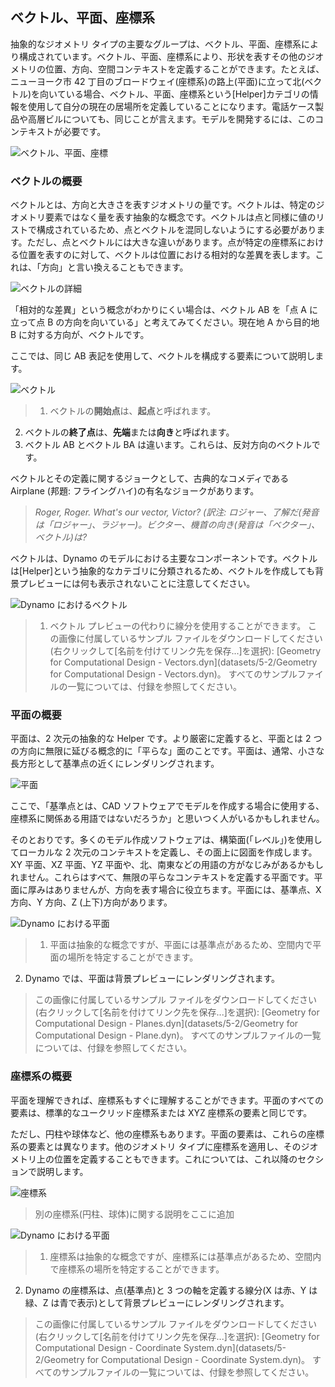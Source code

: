 

## ベクトル、平面、座標系

抽象的なジオメトリ タイプの主要なグループは、ベクトル、平面、座標系により構成されています。ベクトル、平面、座標系により、形状を表すその他のジオメトリの位置、方向、空間コンテキストを定義することができます。たとえば、ニューヨーク市 42 丁目のブロードウェイ(座標系)の路上(平面)に立って北(ベクトル)を向いている場合、ベクトル、平面、座標系という[Helper]カテゴリの情報を使用して自分の現在の居場所を定義していることになります。電話ケース製品や高層ビルについても、同じことが言えます。モデルを開発するには、このコンテキストが必要です。

![ベクトル、平面、座標](images/5-2/VectorsPlanesCoodinates.jpg)

### ベクトルの概要

ベクトルとは、方向と大きさを表すジオメトリの量です。ベクトルは、特定のジオメトリ要素ではなく量を表す抽象的な概念です。ベクトルは点と同様に値のリストで構成されているため、点とベクトルを混同しないようにする必要があります。ただし、点とベクトルには大きな違いがあります。点が特定の座標系における位置を表すのに対して、ベクトルは位置における相対的な差異を表します。これは、「方向」と言い換えることもできます。

![ベクトルの詳細](images/5-2/Vector-Detailed.jpg)

「相対的な差異」という概念がわかりにくい場合は、ベクトル AB を「点 A に立って点 B の方向を向いている」と考えてみてください。現在地 A から目的地 B に対する方向が、ベクトルです。

ここでは、同じ AB 表記を使用して、ベクトルを構成する要素について説明します。

![ベクトル](images/5-2/Vector.jpg)

> 1. ベクトルの**開始点**は、**起点**と呼ばれます。
2. ベクトルの**終了点**は、**先端**または**向き**と呼ばれます。
3. ベクトル AB とベクトル BA は違います。これらは、反対方向のベクトルです。

ベクトルとその定義に関するジョークとして、古典的なコメディである Airplane (邦題: フライングハイ)の有名なジョークがあります。

> *Roger, Roger. What's our vector, Victor? (訳注: ロジャー、了解だ(発音は「ロジャー」、ラジャー)。ビクター、機首の向き(発音は「ベクター」、ベクトル)は?*

ベクトルは、Dynamo のモデルにおける主要なコンポーネントです。ベクトルは[Helper]という抽象的なカテゴリに分類されるため、ベクトルを作成しても背景プレビューには何も表示されないことに注意してください。

![Dynamo におけるベクトル](images/5-2/Dynamo-Vector.jpg)

> 1. ベクトル プレビューの代わりに線分を使用することができます。
> この画像に付属しているサンプル ファイルをダウンロードしてください(右クリックして[名前を付けてリンク先を保存...]を選択): [Geometry for Computational Design - Vectors.dyn](datasets/5-2/Geometry for Computational Design - Vectors.dyn)。 すべてのサンプルファイルの一覧については、付録を参照してください。

### 平面の概要

平面は、2 次元の抽象的な Helper です。より厳密に定義すると、平面とは 2 つの方向に無限に延びる概念的に「平らな」面のことです。平面は、通常、小さな長方形として基準点の近くにレンダリングされます。

![平面](images/5-2/Plane.jpg)

ここで、「基準点とは、CAD ソフトウェアでモデルを作成する場合に使用する、座標系に関係ある用語ではないだろうか」と思いつく人がいるかもしれません。

そのとおりです。多くのモデル作成ソフトウェアは、構築面(「レベル」)を使用してローカルな 2 次元のコンテキストを定義し、その面上に図面を作成します。XY 平面、XZ 平面、YZ 平面や、北、南東などの用語の方がなじみがあるかもしれません。これらはすべて、無限の平らなコンテキストを定義する平面です。平面に厚みはありませんが、方向を表す場合に役立ちます。平面には、基準点、X 方向、Y 方向、Z (上下)方向があります。

![Dynamo における平面](images/5-2/Dynamo-Plane.jpg)

> 1. 平面は抽象的な概念ですが、平面には基準点があるため、空間内で平面の場所を特定することができます。
2. Dynamo では、平面は背景プレビューにレンダリングされます。
> この画像に付属しているサンプル ファイルをダウンロードしてください(右クリックして[名前を付けてリンク先を保存...]を選択): [Geometry for Computational Design - Planes.dyn](datasets/5-2/Geometry for Computational Design - Plane.dyn)。 すべてのサンプルファイルの一覧については、付録を参照してください。

### 座標系の概要

平面を理解できれば、座標系もすぐに理解することができます。平面のすべての要素は、標準的なユークリッド座標系または XYZ 座標系の要素と同じです。

ただし、円柱や球体など、他の座標系もあります。平面の要素は、これらの座標系の要素とは異なります。他のジオメトリ タイプに座標系を適用し、そのジオメトリ上の位置を定義することもできます。これについては、これ以降のセクションで説明します。

![座標系](images/5-2/CoordinateSystem.jpg)

> 別の座標系(円柱、球体)に関する説明をここに追加

![Dynamo における平面](images/5-2/Dynamo-CoordinateSystem.jpg)

> 1. 座標系は抽象的な概念ですが、座標系には基準点があるため、空間内で座標系の場所を特定することができます。
2. Dynamo の座標系は、点(基準点)と 3 つの軸を定義する線分(X は赤、Y は緑、Z は青で表示)として背景プレビューにレンダリングされます。
> この画像に付属しているサンプル ファイルをダウンロードしてください(右クリックして[名前を付けてリンク先を保存...]を選択): [Geometry for Computational Design - Coordinate System.dyn](datasets/5-2/Geometry for Computational Design - Coordinate System.dyn)。 すべてのサンプルファイルの一覧については、付録を参照してください。

